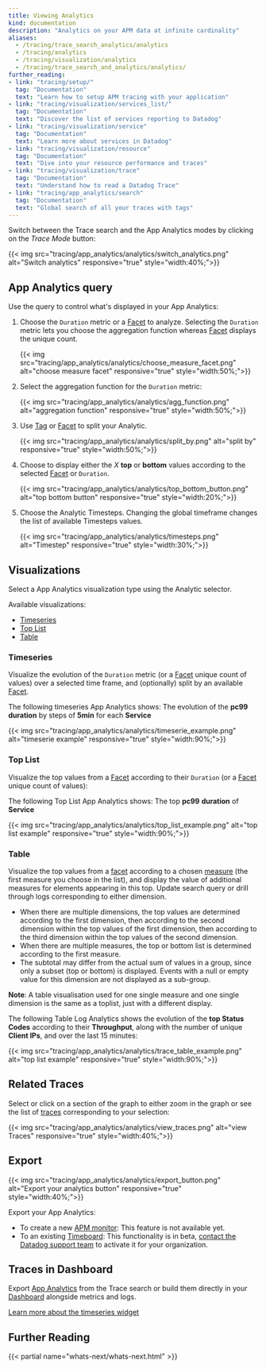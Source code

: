 ```yaml
---
title: Viewing Analytics
kind: documentation
description: "Analytics on your APM data at infinite cardinality"
aliases:
  - /tracing/trace_search_analytics/analytics
  - /tracing/analytics
  - /tracing/visualization/analytics
  - /tracing/trace_search_and_analytics/analytics/
further_reading:
- link: "tracing/setup/"
  tag: "Documentation"
  text: "Learn how to setup APM tracing with your application"
- link: "tracing/visualization/services_list/"
  tag: "Documentation"
  text: "Discover the list of services reporting to Datadog"
- link: "tracing/visualization/service"
  tag: "Documentation"
  text: "Learn more about services in Datadog"
- link: "tracing/visualization/resource"
  tag: "Documentation"
  text: "Dive into your resource performance and traces"
- link: "tracing/visualization/trace"
  tag: "Documentation"
  text: "Understand how to read a Datadog Trace"
- link: "tracing/app_analytics/search"
  tag: "Documentation"
  text: "Global search of all your traces with tags"
---
```


Switch between the Trace search and the App Analytics modes by clicking on the *Trace Mode* button:

{{< img src="tracing/app_analytics/analytics/switch_analytics.png" alt="Switch analytics" responsive="true" style="width:40%;">}}

## App Analytics query

Use the query to control what's displayed in your App Analytics:

1. Choose the `Duration` metric or a [Facet][1] to analyze. Selecting the `Duration` metric lets you choose the aggregation function whereas [Facet][1] displays the unique count.

    {{< img src="tracing/app_analytics/analytics/choose_measure_facet.png" alt="choose measure facet" responsive="true" style="width:50%;">}}

2. Select the aggregation function for the `Duration` metric:

    {{< img src="tracing/app_analytics/analytics/agg_function.png" alt="aggregation function" responsive="true" style="width:50%;">}}

3. Use [Tag][2] or [Facet][1] to split your Analytic.

    {{< img src="tracing/app_analytics/analytics/split_by.png" alt="split by" responsive="true" style="width:50%;">}}

4. Choose to display either the *X* **top** or **bottom** values according to the selected [Facet][1] or `Duration`.

    {{< img src="tracing/app_analytics/analytics/top_bottom_button.png" alt="top bottom button" responsive="true" style="width:20%;">}}

5. Choose the Analytic Timesteps.
  Changing the global timeframe changes the list of available Timesteps values.

    {{< img src="tracing/app_analytics/analytics/timesteps.png" alt="Timestep" responsive="true" style="width:30%;">}}

## Visualizations

Select a App Analytics visualization type using the Analytic selector.

Available visualizations:

* [Timeseries](#timeseries)
* [Top List](#top-list)
* [Table](#table)

### Timeseries

Visualize the evolution of the `Duration` metric (or a [Facet][1] unique count of values) over a selected time frame, and (optionally) split by an available [Facet][1].

The following timeseries App Analytics shows:
The evolution of the **pc99** **duration** by steps of **5min** for each **Service**

{{< img src="tracing/app_analytics/analytics/timeserie_example.png" alt="timeserie example" responsive="true" style="width:90%;">}}

### Top List

Visualize the top values from a [Facet][1] according to their `Duration` (or a [Facet][1] unique count of values):

The following Top List App Analytics shows:
The top **pc99** **duration** of **Service**

{{< img src="tracing/app_analytics/analytics/top_list_example.png" alt="top list example" responsive="true" style="width:90%;">}}

### Table

Visualize the top values from a [facet][1] according to a chosen [measure][2] (the first measure you choose in the list), and display the value of additional measures for elements appearing in this top. Update search query or drill through logs corresponding to either dimension.

* When there are multiple dimensions, the top values are determined according to the first dimension, then according to the second dimension within the top values of the first dimension, then according to the third dimension within the top values of the second dimension.
* When there are multiple measures, the top or bottom list is determined according to the first measure.
* The subtotal may differ from the actual sum of values in a group, since only a subset (top or bottom) is displayed. Events with a null or empty value for this dimension are not displayed as a sub-group.

 **Note**: A table visualisation used for one single measure and one single dimension is the same as a toplist, just with a different display.

 The following Table Log Analytics shows the evolution of the **top Status Codes** according to their **Throughput**, along with the number of unique **Client IPs**, and over the last 15 minutes:

{{< img src="tracing/app_analytics/analytics/trace_table_example.png" alt="top list example" responsive="true" style="width:90%;">}}

## Related Traces

Select or click on a section of the graph to either zoom in the graph or see the list of [traces][3] corresponding to your selection:

{{< img src="tracing/app_analytics/analytics/view_traces.png" alt="view Traces" responsive="true" style="width:40%;">}}

## Export

{{< img src="tracing/app_analytics/analytics/export_button.png" alt="Export your analytics button" responsive="true" style="width:40%;">}}

Export your App Analytics:

* To create a new [APM monitor][4]:
    This feature is not available yet.
* To an existing [Timeboard][5]:
    This functionality is in beta, [contact the Datadog support team][6] to activate it for your organization.

## Traces in Dashboard

Export [App Analytics][7] from the Trace search or build them directly in your [Dashboard][8] alongside metrics and logs.

[Learn more about the timeseries widget][9]

## Further Reading

{{< partial name="whats-next/whats-next.html" >}}

[1]: /tracing/advanced/search/#facets
[2]: /tracing/advanced/search/#measures
[3]: /tracing/visualization/#trace
[4]: /monitors/monitor_types/apm
[5]: /graphing/dashboards/timeboard
[6]: /help
[7]: /graphing/widgets/timeseries
[8]: /graphing/dashboards
[9]: /graphing/widgets/timeseries
